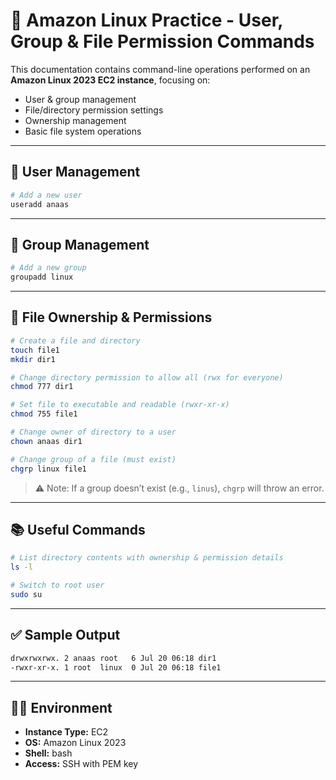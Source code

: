 # 🐧 Amazon Linux Practice - User, Group & File Permission Commands

This documentation contains command-line operations performed on an **Amazon Linux 2023 EC2 instance**, focusing on:

- User & group management
- File/directory permission settings
- Ownership management
- Basic file system operations

---

## 👤 User Management

```bash
# Add a new user
useradd anaas
```

---

## 👥 Group Management

```bash
# Add a new group
groupadd linux
```

---

## 🔐 File Ownership & Permissions

```bash
# Create a file and directory
touch file1
mkdir dir1

# Change directory permission to allow all (rwx for everyone)
chmod 777 dir1

# Set file to executable and readable (rwxr-xr-x)
chmod 755 file1

# Change owner of directory to a user
chown anaas dir1

# Change group of a file (must exist)
chgrp linux file1
```

> ⚠️ Note: If a group doesn’t exist (e.g., `linus`), `chgrp` will throw an error.

---

## 📚 Useful Commands

```bash
# List directory contents with ownership & permission details
ls -l

# Switch to root user
sudo su
```

---

## ✅ Sample Output

```bash
drwxrwxrwx. 2 anaas root   6 Jul 20 06:18 dir1
-rwxr-xr-x. 1 root  linux  0 Jul 20 06:18 file1
```

---

## 🧑‍💻 Environment

- **Instance Type:** EC2  
- **OS:** Amazon Linux 2023  
- **Shell:** bash  
- **Access:** SSH with PEM key  
